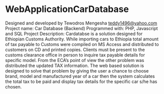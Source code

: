 # WebApplicationCarDatabase
Designed and developed by Tewodros Mengesha
teddy1496@yahoo.com 
Project name: Car Database (Backend)
Programmed with: PHP, Javascript and SQL
Project Description: Cardatabse is a solution designed for Ethiopian Customs Authority. While importing cars to Ethiopia total amount of tax payable to Customs were compiled on MS Access and distributed to customers on CD and printed copies. Clients must be present to the customs clearance office in person to inquire tax payable details for specific model. From the ECA’s point of view the other problem was distributed the updated TAX information. The web based solution is designed to solve that problem by giving the user a chance to choose brand, model and manufactured year of a car then the system calculates the total tax to be paid and display tax details for the specific car s/he has chosen. 

